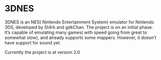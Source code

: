 3DNES
=====
3DNES is an NES( Nintendo Entertainment System) emulator for Nintendo 3DS, developed by St4rk and gdkChan.
The project is on an initial phase. It’s capable of emulating many games( with speed going from great to somewhat slow), and already supports some mappers. However, it doesn’t have support for sound yet. 


Currently the project is at version 2.0




